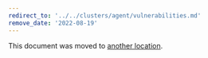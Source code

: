 ```yaml
---
redirect_to: '../../clusters/agent/vulnerabilities.md'
remove_date: '2022-08-19'
---
```


This document was moved to [another location](../../clusters/agent/vulnerabilities.md).

<!-- This redirect file can be deleted after <2022-08-19>. -->
<!-- Redirects that point to other docs in the same project expire in three months. -->
<!-- Redirects that point to docs in a different project or site (link is not relative and starts with `https:`) expire in one year. -->
<!-- Before deletion, see: https://docs.gitlab.com/ee/development/documentation/redirects.html -->
